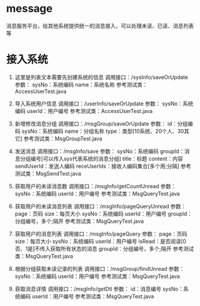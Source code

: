 ﻿# message
消息服务平台，给其他系统提供统一的消息接入，可以处理未读、已读、消息列表等

# 接入系统
1. 这里是列表文本需要先创建系统的信息
调用接口：/sysInfo/saveOrUpdate
参数：
    sysNo：系统编码
    name：系统名称
参考测试类：AccessUserTest.java

2. 导入系统用户信息
调用接口：/userInfo/saveOrUpdate
参数：
    sysNo：系统编码
    userId：用户编号
参考测试类：AccessUserTest.java

3. 新增修改消息分组
调用接口：/msgGroup/saveOrUpdate
参数：
    id：分组编码
    sysNo：系统编码
    name：分组名称
    type：类型[10系统、20个人、30其它]
参考测试类：MsgGroupTest.java

4. 发送消息
调用接口：/msgInfo/save
参数：
    sysNo：系统编码
    groupId：消息分组编号[可以传入sys代表系统的消息分组]
    title：标题
    content：内容
    sendUserId：发送人编码
    receUserIds：接收人编码集合[多个用;分隔]
参考测试类：MsgSendTest.java

5. 获取用户的未读消息数
调用接口：/msgInfo/getCountUnread
参数：
    sysNo：系统编码
    userId：用户编号
参考测试类：MsgQueryTest.java

6. 获取用户的未读消息列表
调用接口：/msgInfo/pageQueryUnread
参数：
    page：页码
    size：每页大小
    sysNo：系统编码
    userId：用户编号
    groupId：分组编号，多个;隔开
参考测试类：MsgQueryTest.java

7. 获取用户的消息列表
调用接口：/msgInfo/pageQuery
参数：
    page：页码
    size：每页大小
    sysNo：系统编码
    userId：用户编号
    isRead：是否阅读[0否、1是]不传入获取所有状态的消息
    groupId：分组编号，多个;隔开
参考测试类：MsgQueryTest.java

8. 根据分组获取未读记录的列表
调用接口：/msgGroup/findUnread
参数：
    sysNo：系统编码
    userId：用户编号
参考测试类：MsgQueryTest.java 

9. 获取消息详情
调用接口：/msgInfo/getDtl
参数：
    id：消息编号
    sysNo：系统编码
    userId：用户编号
参考测试类：MsgQueryTest.java 
